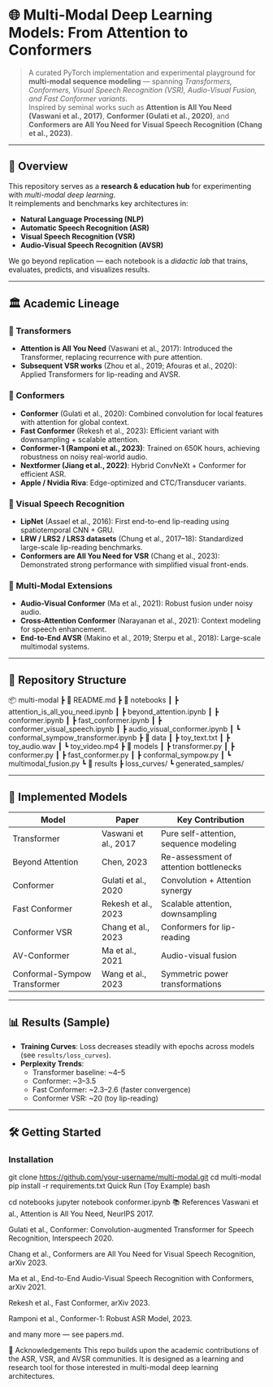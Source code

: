 # 🌐 Multi-Modal Deep Learning Models: From Attention to Conformers

> A curated PyTorch implementation and experimental playground for **multi-modal sequence modeling** — spanning *Transformers, Conformers, Visual Speech Recognition (VSR), Audio-Visual Fusion, and Fast Conformer variants*.  
> Inspired by seminal works such as **Attention is All You Need (Vaswani et al., 2017)**, **Conformer (Gulati et al., 2020)**, and **Conformers are All You Need for Visual Speech Recognition (Chang et al., 2023)**.

---

## 🚀 Overview
This repository serves as a **research & education hub** for experimenting with *multi-modal deep learning*.  
It reimplements and benchmarks key architectures in:
- **Natural Language Processing (NLP)**  
- **Automatic Speech Recognition (ASR)**  
- **Visual Speech Recognition (VSR)**  
- **Audio-Visual Speech Recognition (AVSR)**  

We go beyond replication — each notebook is a *didactic lab* that trains, evaluates, predicts, and visualizes results.

---

## 🏛️ Academic Lineage

### 📌 Transformers
- **Attention is All You Need** (Vaswani et al., 2017): Introduced the Transformer, replacing recurrence with pure attention.  
- **Subsequent VSR works** (Zhou et al., 2019; Afouras et al., 2020): Applied Transformers for lip-reading and AVSR.

### 📌 Conformers
- **Conformer** (Gulati et al., 2020): Combined convolution for local features with attention for global context.  
- **Fast Conformer** (Rekesh et al., 2023): Efficient variant with downsampling + scalable attention.  
- **Conformer-1 (Ramponi et al., 2023)**: Trained on 650K hours, achieving robustness on noisy real-world audio.  
- **Nextformer (Jiang et al., 2022)**: Hybrid ConvNeXt + Conformer for efficient ASR.  
- **Apple / Nvidia Riva**: Edge-optimized and CTC/Transducer variants.  

### 📌 Visual Speech Recognition
- **LipNet** (Assael et al., 2016): First end-to-end lip-reading using spatiotemporal CNN + GRU.  
- **LRW / LRS2 / LRS3 datasets** (Chung et al., 2017–18): Standardized large-scale lip-reading benchmarks.  
- **Conformers are All You Need for VSR** (Chang et al., 2023): Demonstrated strong performance with simplified visual front-ends.

### 📌 Multi-Modal Extensions
- **Audio-Visual Conformer** (Ma et al., 2021): Robust fusion under noisy audio.  
- **Cross-Attention Conformer** (Narayanan et al., 2021): Context modeling for speech enhancement.  
- **End-to-End AVSR** (Makino et al., 2019; Sterpu et al., 2018): Large-scale multimodal systems.  

---

## 📂 Repository Structure

📦 multi-modal
┣ 📜 README.md
┣ 📂 notebooks
┃ ┣ attention_is_all_you_need.ipynb
┃ ┣ beyond_attention.ipynb
┃ ┣ conformer.ipynb
┃ ┣ fast_conformer.ipynb
┃ ┣ conformer_visual_speech.ipynb
┃ ┣ audio_visual_conformer.ipynb
┃ ┗ conformal_sympow_transformer.ipynb
┣ 📂 data
┃ ┣ toy_text.txt
┃ ┣ toy_audio.wav
┃ ┗ toy_video.mp4
┣ 📂 models
┃ ┣ transformer.py
┃ ┣ conformer.py
┃ ┣ fast_conformer.py
┃ ┣ conformal_sympow.py
┃ ┗ multimodal_fusion.py
┗ 📂 results
┣ loss_curves/
┗ generated_samples/


---

## 🔬 Implemented Models

| Model | Paper | Key Contribution |
|-------|-------|------------------|
| Transformer | Vaswani et al., 2017 | Pure self-attention, sequence modeling |
| Beyond Attention | Chen, 2023 | Re-assessment of attention bottlenecks |
| Conformer | Gulati et al., 2020 | Convolution + Attention synergy |
| Fast Conformer | Rekesh et al., 2023 | Scalable attention, downsampling |
| Conformer VSR | Chang et al., 2023 | Conformers for lip-reading |
| AV-Conformer | Ma et al., 2021 | Audio-visual fusion |
| Conformal-Sympow Transformer | Wang et al., 2023 | Symmetric power transformations |

---

## 📊 Results (Sample)

- **Training Curves**: Loss decreases steadily with epochs across models (see `results/loss_curves`).  
- **Perplexity Trends**:  
  - Transformer baseline: ~4–5  
  - Conformer: ~3–3.5  
  - Fast Conformer: ~2.3–2.6 (faster convergence)  
  - Conformer VSR: ~20 (toy lip-reading)  

---

## 🛠️ Getting Started

### Installation

git clone https://github.com/your-username/multi-modal.git
cd multi-modal
pip install -r requirements.txt
Quick Run (Toy Example)
bash

cd notebooks
jupyter notebook conformer.ipynb
📚 References
Vaswani et al., Attention is All You Need, NeurIPS 2017.

Gulati et al., Conformer: Convolution-augmented Transformer for Speech Recognition, Interspeech 2020.

Chang et al., Conformers are All You Need for Visual Speech Recognition, arXiv 2023.

Ma et al., End-to-End Audio-Visual Speech Recognition with Conformers, arXiv 2021.

Rekesh et al., Fast Conformer, arXiv 2023.

Ramponi et al., Conformer-1: Robust ASR Model, 2023.

and many more — see papers.md.

🌟 Acknowledgements
This repo builds upon the academic contributions of the ASR, VSR, and AVSR communities. It is designed as a learning and research tool for those interested in multi-modal deep learning architectures.
